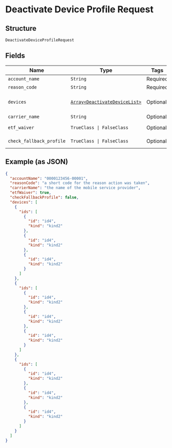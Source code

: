 
# Deactivate Device Profile Request

## Structure

`DeactivateDeviceProfileRequest`

## Fields

| Name | Type | Tags | Description |
|  --- | --- | --- | --- |
| `account_name` | `String` | Required | - |
| `reason_code` | `String` | Required | - |
| `devices` | [`Array<DeactivateDeviceList>`](../../doc/models/deactivate-device-list.md) | Optional | **Constraints**: *Maximum Items*: `100` |
| `carrier_name` | `String` | Optional | - |
| `etf_waiver` | `TrueClass \| FalseClass` | Optional | **Default**: `true` |
| `check_fallback_profile` | `TrueClass \| FalseClass` | Optional | **Default**: `false` |

## Example (as JSON)

```json
{
  "accountName": "0000123456-00001",
  "reasonCode": "a short code for the reason action was taken",
  "carrierName": "the name of the mobile service provider",
  "etfWaiver": true,
  "checkFallbackProfile": false,
  "devices": [
    {
      "ids": [
        {
          "id": "id4",
          "kind": "kind2"
        },
        {
          "id": "id4",
          "kind": "kind2"
        },
        {
          "id": "id4",
          "kind": "kind2"
        }
      ]
    },
    {
      "ids": [
        {
          "id": "id4",
          "kind": "kind2"
        },
        {
          "id": "id4",
          "kind": "kind2"
        },
        {
          "id": "id4",
          "kind": "kind2"
        }
      ]
    },
    {
      "ids": [
        {
          "id": "id4",
          "kind": "kind2"
        },
        {
          "id": "id4",
          "kind": "kind2"
        },
        {
          "id": "id4",
          "kind": "kind2"
        }
      ]
    }
  ]
}
```

